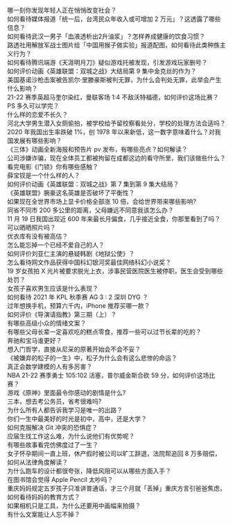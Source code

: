 哪一刻你发现年轻人正在悄悄改变社会？  
如何看待媒体报道「统一后，台湾民众年收入或可增加 2 万元」？这透露了哪些信息？  
如何看待武汉一男子「血液透析出2升油浆」？怎样养成健康的饮食习惯？  
路透社用解放军战士图片给「中国用猴子做实验」报道配图，如何看待此类种族主义行为？  
如何看待腾讯端游《天涯明月刀》疑似游戏托被发现，引发游戏玩家删号？  
如何评价动画《英雄联盟：双城之战》大结局第 9 集中金克丝的作为？  
美国基诺沙枪击案被告凯尔·里滕豪斯被判无罪，为什么会判处无罪，此举会产生什么影响？  
21-22 赛季英超马奎尔染红，曼联客场 1:4 不敌沃特福德，如何评价这场比赛？  
PS 多久可以学完？  
什么样的恋爱不长久？  
河北大学男生潜入女厕偷拍，被学校给予留校察看处分，学校的处理方法合适吗？  
2020 年我国出生率跌破 1%，创 1978 年以来新低，这一数字意味着什么？对我国发展有哪些影响？  
《三体》动画全新海报和预告片 pv 发布，有哪些亮点？如何解读？  
公司涉嫌诈骗，现在全体员工都被拘留在成都这边的看守所里，我们该做些什么？  
看完电影《门锁》你有哪些感触？  
薛宝钗是一个什么样的人？  
如何评价动画《英雄联盟：双城之战》第 7 集到第 9 集大结局？  
《英雄联盟》腕豪这名英雄是否破坏了平衡性？  
如果现在全世界市场上显卡价格全部涨 10 倍，会给世界带来哪些影响?  
同省不同市 200 多公里的距离，父母嫌远不同意我该怎么办？  
11 月 19 日我国出现近 600 年来最长月偏食，几乎接近全食，你那里看到了吗？可以晒晒照片吗？  
优衣库有没有被高估？  
怎么能忘掉一个已经不爱自己的人？  
如何评价刘亚仁主演的悬疑韩剧《地狱公使》？  
怎么看待网文作品获得中国科幻银河奖最佳网络科幻小说奖？  
19 岁女孩拍 X 光片被要求脱光上衣，涉事民营医院医生被停职，医生会受到哪些处罚？  
女孩子喜欢男生应该是什么表现？  
如何看待 2021 年 KPL 秋季赛 AG 3 : 2 深圳 DYG ？  
过年想换手机，预算六千内，iPhone 推荐买哪一款？  
如何评价《导演请指教》第三期（上）？  
有哪些高级小众的情绪文案？  
有哪些父母长辈一定喜欢吃的糕点零食，推荐一些可以过节长辈的吃的？  
奔驰和宝马谁更好？  
想入门哲学，直接从尼采的原著开始会不会不妥？  
《被嫌弃的松子的一生》中，松子为什么会有这么悲惨的命运？  
真正会数学建模的人有多厉害？  
NBA 21-22 赛季勇士 105:102 活塞，普尔威金斯合砍 59 分，如何评价这场比赛？  
游戏《原神》里面最令你感动的剧情是什么?  
三本，想去考公务员，省考很难吗?  
为什么所有人都告诉我学习是唯一的出路？  
你们一生中最美好的时光是初中，高中，还是大学？  
如何克服解决 Git 冲突的恐惧症？  
应届生找工作这么难，为什么说他们有优势呢？  
有哪些故事看完仿佛度过了一生？  
女子怀孕期间一直上班，休产假时被公司以旷工辞退，法院帮追回 8 万多赔偿，如何从法律角度解读？  
为什么跑车的设计都很夸张，降低风阻可以从哪些方面入手？  
在图书馆会觉得 Apple Pencil 太吵吗？  
重庆妈妈规定五岁孩子只准讲普通话，才三个月就「丢掉」重庆方言引爸爸焦虑，如何看待妈妈的教育方式？  
如果相机只是工具，为什么还要用中画幅来拍摄？  
有什么文案能让人忘不掉？  

